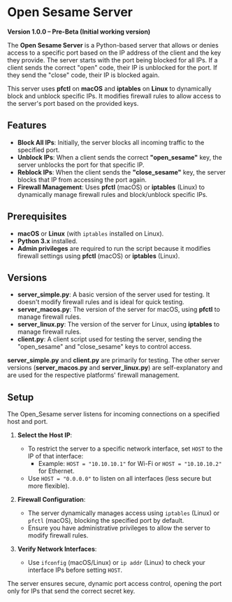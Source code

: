 # Open Sesame Server

**Version 1.0.0 – Pre-Beta (Initial working version)**

The **Open Sesame Server** is a Python-based server that allows or denies access to a specific port based on the IP address of the client and the key they provide. The server starts with the port being blocked for all IPs. If a client sends the correct "open" code, their IP is unblocked for the port. If they send the "close" code, their IP is blocked again.

This server uses **pfctl** on **macOS** and **iptables** on **Linux** to dynamically block and unblock specific IPs. It modifies firewall rules to allow access to the server's port based on the provided keys.

## Features

- **Block All IPs**: Initially, the server blocks all incoming traffic to the specified port.
- **Unblock IPs**: When a client sends the correct **"open_sesame"** key, the server unblocks the port for that specific IP.
- **Reblock IPs**: When the client sends the **"close_sesame"** key, the server blocks that IP from accessing the port again.
- **Firewall Management**: Uses **pfctl** (macOS) or **iptables** (Linux) to dynamically manage firewall rules and block/unblock specific IPs.

## Prerequisites

- **macOS** or **Linux** (with `iptables` installed on Linux).
- **Python 3.x** installed.
- **Admin privileges** are required to run the script because it modifies firewall settings using **pfctl** (macOS) or **iptables** (Linux).


## Versions

- **server_simple.py**: A basic version of the server used for testing. It doesn't modify firewall rules and is ideal for quick testing.
- **server_macos.py**: The version of the server for macOS, using **pfctl** to manage firewall rules.
- **server_linux.py**: The version of the server for Linux, using **iptables** to manage firewall rules.
- **client.py**: A client script used for testing the server, sending the "open_sesame" and "close_sesame" keys to control access.

**server_simple.py** and **client.py** are primarily for testing. The other server versions (**server_macos.py** and **server_linux.py**) are self-explanatory and are used for the respective platforms' firewall management.

## Setup

The Open_Sesame server listens for incoming connections on a specified host and port. 

1. **Select the Host IP**:
   - To restrict the server to a specific network interface, set `HOST` to the IP of that interface:
     - Example: `HOST = "10.10.10.1"` for Wi-Fi or `HOST = "10.10.10.2"` for Ethernet.
   - Use `HOST = "0.0.0.0"` to listen on all interfaces (less secure but more flexible).

2. **Firewall Configuration**:
   - The server dynamically manages access using `iptables` (Linux) or `pfctl` (macOS), blocking the specified port by default.
   - Ensure you have administrative privileges to allow the server to modify firewall rules.

3. **Verify Network Interfaces**:
   - Use `ifconfig` (macOS/Linux) or `ip addr` (Linux) to check your interface IPs before setting `HOST`.

The server ensures secure, dynamic port access control, opening the port only for IPs that send the correct secret key.



